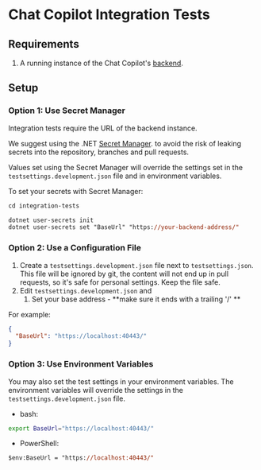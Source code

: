 ﻿# Chat Copilot Integration Tests

## Requirements

1. A running instance of the Chat Copilot's [backend](../webapi/README.md).

## Setup

### Option 1: Use Secret Manager

Integration tests require the URL of the backend instance.

We suggest using the .NET [Secret Manager](https://learn.microsoft.com/en-us/aspnet/core/security/app-secrets?view=aspnetcore-8.0).
to avoid the risk of leaking secrets into the repository, branches and pull requests.

Values set using the Secret Manager will override the settings set in the `testsettings.development.json` file and in environment variables.

To set your secrets with Secret Manager:

```ps
cd integration-tests

dotnet user-secrets init
dotnet user-secrets set "BaseUrl" "https://your-backend-address/"
```

### Option 2: Use a Configuration File

1. Create a `testsettings.development.json` file next to `testsettings.json`. This file will be ignored by git,
   the content will not end up in pull requests, so it's safe for personal settings. Keep the file safe.
2. Edit `testsettings.development.json` and
    1. Set your base address - **make sure it ends with a trailing '/' **

For example:

```json
{
  "BaseUrl": "https://localhost:40443/"
}
```

### Option 3: Use Environment Variables
You may also set the test settings in your environment variables. The environment variables will override the settings in the `testsettings.development.json` file.

- bash:

```bash
export BaseUrl="https://localhost:40443/"
```

- PowerShell:

```ps
$env:BaseUrl = "https://localhost:40443/"
```
